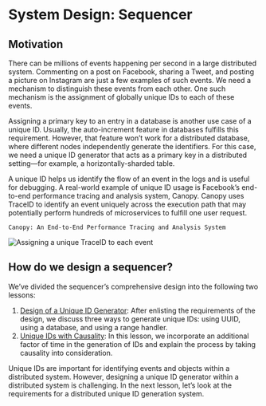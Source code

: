 # System Design: Sequencer
## Motivation
There can be millions of events happening per second in a large distributed system. Commenting on a post on Facebook, sharing a Tweet, and posting a picture on Instagram are just a few examples of such events. We need a mechanism to distinguish these events from each other. One such mechanism is the assignment of globally unique IDs to each of these events.

Assigning a primary key to an entry in a database is another use case of a unique ID. Usually, the auto-increment feature in databases fulfills this requirement. However, that feature won’t work for a distributed database, where different nodes independently generate the identifiers. For this case, we need a unique ID generator that acts as a primary key in a distributed setting—for example, a horizontally-sharded table.

A unique ID helps us identify the flow of an event in the logs and is useful for debugging. A real-world example of unique ID usage is Facebook’s end-to-end performance tracing and analysis system, Canopy. Canopy uses TraceID to identify an event uniquely across the execution path that may potentially perform hundreds of microservices to fulfill one user request.
```
Canopy: An End-to-End Performance Tracing and Analysis System
```
![Assigning a unique TraceID to each event](./seq.jpg)

## How do we design a sequencer?
We’ve divided the sequencer’s comprehensive design into the following two lessons:

1. [Design of a Unique ID Generator](../Design%20of%20a%20Unique%20ID%20Generator/): After enlisting the requirements of the design, we discuss three ways to generate unique IDs: using UUID, using a database, and using a range handler.
2. [Unique IDs with Causality](../Unique%20IDs%20with%20Causality/): In this lesson, we incorporate an additional factor of time in the generation of IDs and explain the process by taking causality into consideration.

Unique IDs are important for identifying events and objects within a distributed system. However, designing a unique ID generator within a distributed system is challenging. In the next lesson, let’s look at the requirements for a distributed unique ID generation system.
